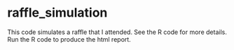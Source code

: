 # raffle_simulation

This code simulates a raffle that I attended. See the R code for more details.  
Run the R code to produce the html report.